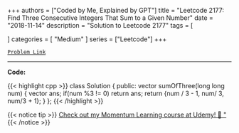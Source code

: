 
+++
authors = ["Coded by Me, Explained by GPT"]
title = "Leetcode 2177: Find Three Consecutive Integers That Sum to a Given Number"
date = "2018-11-14"
description = "Solution to Leetcode 2177"
tags = [
    
]
categories = [
    "Medium"
]
series = ["Leetcode"]
+++



[`Problem Link`](https://leetcode.com/problems/find-three-consecutive-integers-that-sum-to-a-given-number/description/)

---

**Code:**

{{< highlight cpp >}}
class Solution {
public:
    vector<long long> sumOfThree(long long num) {
        vector<long long> ans;
        if(num %3 != 0) return ans;
        return {num / 3 - 1, num/ 3, num/3 + 1};
    }
};
{{< /highlight >}}



{{< notice tip >}}
[Check out my Momentum Learning course at Udemy! 🚀 "](https://www.udemy.com/course/blind-75-the-data-structures-and-algorithms-essentials/)
{{< /notice >}}

